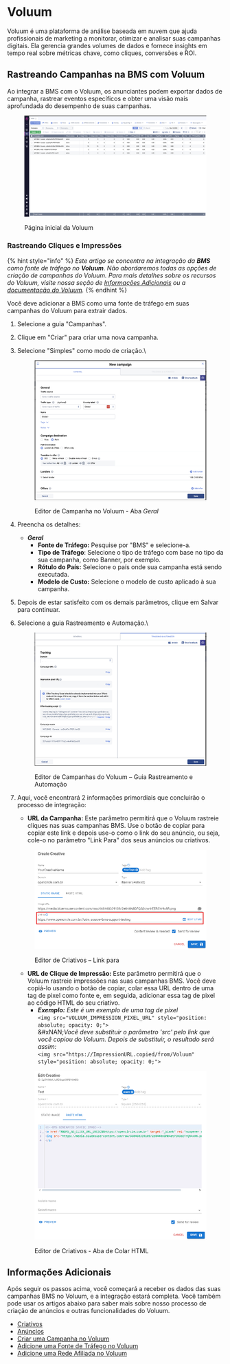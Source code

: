 # Voluum

Voluum é uma plataforma de análise baseada em nuvem que ajuda profissionais de marketing a monitorar, otimizar e analisar suas campanhas digitais. Ela gerencia grandes volumes de dados e fornece insights em tempo real sobre métricas chave, como cliques, conversões e ROI.

## Rastreando Campanhas na BMS com Voluum <a href="#tracking-bms-campaigns-with-voluum" id="tracking-bms-campaigns-with-voluum"></a>

Ao integrar a BMS com o Voluum, os anunciantes podem exportar dados de campanha, rastrear eventos específicos e obter uma visão mais aprofundada do desempenho de suas campanhas.

<figure><img src="../.gitbook/assets/image (1125).png" alt=""><figcaption><p>Página inicial da Voluum</p></figcaption></figure>

### Rastreando Cliques e Impressões <a href="#tracking-clicks-and-impressions" id="tracking-clicks-and-impressions"></a>

{% hint style="info" %}
_Este artigo se concentra na integração da **BMS** como fonte de tráfego no **Voluum**. Não abordaremos todas as opções de criação de campanhas do Voluum. Para mais detalhes sobre os recursos do Voluum, visite nossa seção de_ [_Informações Adicionais_](voluum.md#informacoes-adicionais) _ou a_ [_documentação do Voluum_](https://doc.voluum.com/)_._
{% endhint %}

Você deve adicionar a BMS como uma fonte de tráfego em suas campanhas do Voluum para extrair dados.

1. Selecione a guia "Campanhas".
2. Clique em "Criar" para criar uma nova campanha.
3.  Selecione "Simples" como modo de criação.\


    <figure><img src="../.gitbook/assets/image (1126).png" alt=""><figcaption><p>Editor de Campanha no Voluum - Aba <em>Geral</em></p></figcaption></figure>


4. Preencha os detalhes:
   * _**Geral**_
     * **Fonte de Tráfego:** Pesquise por "BMS" e selecione-a.
     * **Tipo de Tráfego**: Selecione o tipo de tráfego com base no tipo da sua campanha, como Banner, por exemplo.
     * **Rótulo do País:** Selecione o país onde sua campanha está sendo executada.
     * **Modelo de Custo:** Selecione o modelo de custo aplicado à sua campanha.
5. Depois de estar satisfeito com os demais parâmetros, clique em Salvar para continuar.
6.  Selecione a guia Rastreamento e Automação.\


    <figure><img src="../.gitbook/assets/image (4) (3).png" alt=""><figcaption><p>Editor de Campanhas do Voluum – Guia Rastreamento e Automação</p></figcaption></figure>


7.  Aqui, você encontrará 2 informações primordiais que concluirão o processo de integração:

    * **URL da Campanha:** Este parâmetro permitirá que o Voluum rastreie cliques nas suas campanhas BMS. Use o botão de copiar para copiar este link e depois use-o como o link do seu anúncio, ou seja, cole-o no parâmetro "Link Para" dos seus anúncios ou criativos.

    <figure><img src="../.gitbook/assets/image (1129).png" alt=""><figcaption><p>Editor de Criativos – Link para</p></figcaption></figure>

    * **URL de Clique de Impressão:** Este parâmetro permitirá que o Voluum rastreie impressões nas suas campanhas BMS. Você deve copiá-lo usando o botão de copiar, colar essa URL dentro de uma tag de pixel como fonte e, em seguida, adicionar essa tag de pixel ao código HTML do seu criativo.
      * _**Exemplo:** Este é um exemplo de uma tag de pixel_\
        `<img src="VOLUUM_IMPRESSION_PIXEL_URL" style="position: absolute; opacity: 0;">`\
        &#xNAN;_&#x56;ocê deve substituir o parâmetro 'src' pelo link que você copiou do Voluum. Depois de substituir, o resultado será assim:_\
        `<img src="https://ImpressionURL.copied/from/Voluum" style="position: absolute; opacity: 0;">`

    <figure><img src="../.gitbook/assets/image (1128).png" alt=""><figcaption><p>Editor de Criativos - Aba de Colar HTML</p></figcaption></figure>

## Informações Adicionais <a href="#additional-information" id="additional-information"></a>

Após seguir os passos acima, você começará a receber os dados das suas campanhas BMS no Voluum, e a integração estará completa. Você também pode usar os artigos abaixo para saber mais sobre nosso processo de criação de anúncios e outras funcionalidades do Voluum.

* [Criativos](../product-documentation/ad-server/creatives.md)
* [Anúncios](../product-documentation/ad-server/ads/)
* [Criar uma Campanha no Voluum](https://doc.voluum.com/article/create-a-voluum-campaign)
* [Adicione uma Fonte de Tráfego no Voluum](https://doc.voluum.com/article/add-a-traffic-source-to-voluum)
* [Adicione uma Rede Afiliada no Voluum](https://doc.voluum.com/article/add-an-affiliate-network-to-voluum)

